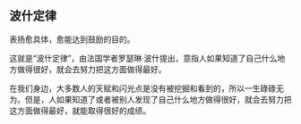 ## 波什定律

表扬愈具体，愈能达到鼓励的目的。

这就是“波什定律”，由法国学者罗瑟琳·波什提出，意指人如果知道了自己什么地方做得很好，就会去努力把这方面做得最好。

在我们身边，大多数人的天赋和闪光点是没有被挖掘和看到的，所以一生碌碌无为。但是，人如果知道了或者被别人发现了自己什么地方做得很好，就会去努力把这方面做得最好，就能取得很好的成绩。
